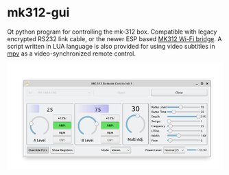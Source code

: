 # mk312-gui

Qt python program for controlling the mk-312 box. Compatible with legacy encrypted RS232 link cable, or the newer ESP based [MK312 Wi-Fi bridge](https://github.com/Rangarig/MK312WIFI). A script written in LUA language is also provided for using video subtitles in [mpv](https://github.com/mpv-player/mpv) as a video-synchronized remote control.

![Screenshot](doc/screenshot.png)
